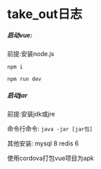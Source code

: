 # take_out日志
##### 启动vue:

前提:安装node.js

`npm i`

`npm run dev`

##### 启动jar

前提:安装jdk或jre

命令行命令:  `java -jar [jar包] `

其他安装: mysql 8    redis 6

使用cordova打包vue项目为apk